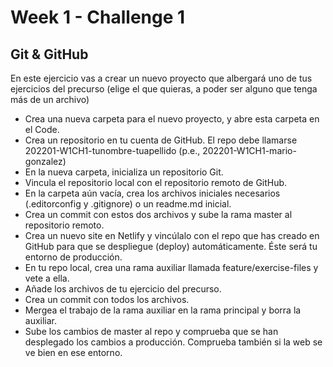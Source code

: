 # Week 1 - Challenge 1

## Git & GitHub

En este ejercicio vas a crear un nuevo proyecto que albergará uno de tus ejercicios del precurso (elige el que quieras, a poder ser alguno que tenga más de un archivo)

- Crea una nueva carpeta para el nuevo proyecto, y abre esta carpeta en el Code.
- Crea un repositorio en tu cuenta de GitHub. El repo debe llamarse 202201-W1CH1-tunombre-tuapellido (p.e., 202201-W1CH1-mario-gonzalez)
- En la nueva carpeta, inicializa un repositorio Git.
- Vincula el repositorio local con el repositorio remoto de GitHub.
- En la carpeta aún vacía, crea los archivos iniciales necesarios (.editorconfig y .gitignore) o un readme.md inicial.
- Crea un commit con estos dos archivos y sube la rama master al repositorio remoto.
- Crea un nuevo site en Netlify y vincúlalo con el repo que has creado en GitHub para que se despliegue (deploy) automáticamente. Éste será tu entorno de producción.
- En tu repo local, crea una rama auxiliar llamada feature/exercise-files y vete a ella.
- Añade los archivos de tu ejercicio del precurso.
- Crea un commit con todos los archivos.
- Mergea el trabajo de la rama auxiliar en la rama principal y borra la auxiliar.
- Sube los cambios de master al repo y comprueba que se han desplegado los cambios a producción. Comprueba también si la web se ve bien en ese entorno.
